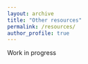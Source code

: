 ```yaml
---
layout: archive
title: "Other resources"
permalink: /resources/
author_profile: true
---
```


Work in progress